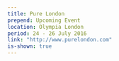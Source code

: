 ```yaml
---
title: Pure London
prepend: Upcoming Event
location: Olympia London
period: 24 - 26 July 2016
link: "http://www.purelondon.com"
is-shown: true
---
```


